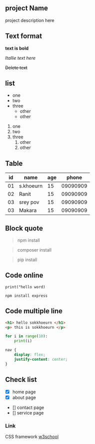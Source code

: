 ## project Name
project description here

## Text format

**text is bold**

*Itallie text here*

~~Delete text~~

## list
- one
- two
- three
  - other
  - other
1. one
2. two
3. three
   1. other
   2. other

## Table
| id | name | age | phone |
|---|-----|-----|-----|
| 01 | s.khoeurn | 15 | 09090909 |
| 02 | Ranit | 15 | 09090909 |
| 03 | srey pov | 15 | 09090909 |
| 03 | Makara | 15 | 09090909 |


## Block quote

> npm install

> composer install

> pip install

## Code online
`print("hello word)`

`npm install express`

## Code multiple line
```html
<h1> hello sokkhoeurn </h1>
<p> this is sokkhoeurn </p>
```
```python
for i in range(10):
    print(i)
```
```css
nav {
    display: flex;
    justify-content: center;
}
```
## Check list
- [x] home page
- [x] about page
- [] contact page
- [] service page

### Link
CSS framework [w3school](https://www.w3schools.com/)


